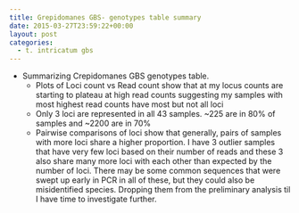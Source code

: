 ```yaml
---
title: Grepidomanes GBS- genotypes table summary
date: 2015-03-27T23:59:22+00:00
layout: post
categories:
  - t. intricatum gbs
---
```

  * Summarizing Crepidomanes GBS genotypes table.
      * Plots of Loci count vs Read count show that at my locus counts are starting to plateau at high read counts suggesting my samples with most highest read counts have most but not all loci
      * Only 3 loci are represented in all 43 samples. ~225 are in 80% of samples and ~2200 are in 70%
      * Pairwise comparisons of loci show that generally, pairs of samples with more loci share a higher proportion. I have 3 outlier samples that have very few loci based on their number of reads and these 3 also share many more loci with each other than expected by the number of loci. There may be some common sequences that were swept up early in PCR in all of these, but they could also be misidentified species. Dropping them from the preliminary analysis til I have time to investigate further.
